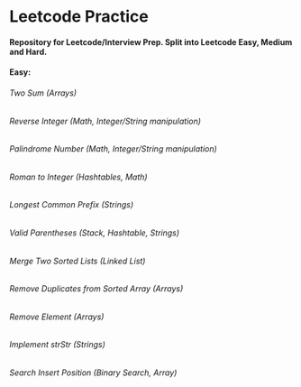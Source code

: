 # Leetcode Practice
#### Repository for Leetcode/Interview Prep. Split into Leetcode Easy, Medium and Hard.
####
#### Easy:
###### Two Sum (Arrays)
###### Reverse Integer (Math, Integer/String manipulation)
###### Palindrome Number (Math, Integer/String manipulation)
###### Roman to Integer (Hashtables, Math)
###### Longest Common Prefix (Strings)
###### Valid Parentheses (Stack, Hashtable, Strings)
###### Merge Two Sorted Lists (Linked List)
###### Remove Duplicates from Sorted Array (Arrays)
###### Remove Element (Arrays)
###### Implement strStr (Strings)
###### Search Insert Position (Binary Search, Array)
######
######
######
